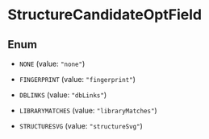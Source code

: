 

# StructureCandidateOptField

## Enum


* `NONE` (value: `"none"`)

* `FINGERPRINT` (value: `"fingerprint"`)

* `DBLINKS` (value: `"dbLinks"`)

* `LIBRARYMATCHES` (value: `"libraryMatches"`)

* `STRUCTURESVG` (value: `"structureSvg"`)



